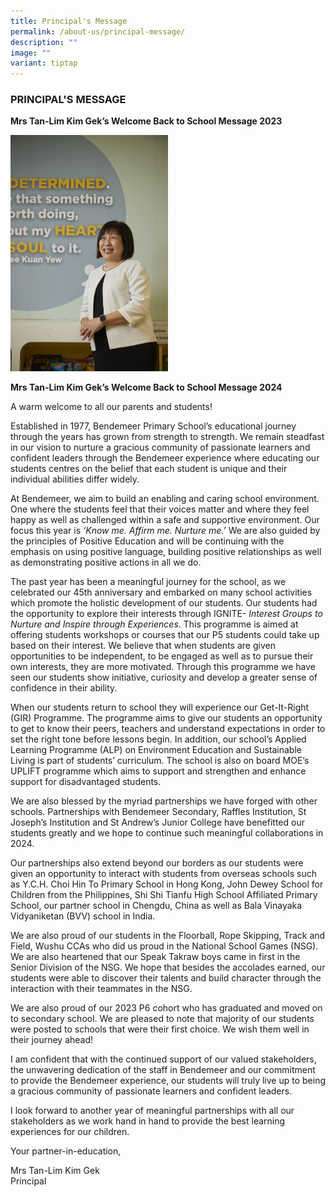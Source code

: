 ```yaml
---
title: Principal's Message
permalink: /about-us/principal-message/
description: ""
image: ""
variant: tiptap
---
```

<h3>PRINCIPAL'S MESSAGE</h3><p><strong>Mrs Tan-Lim Kim Gek’s Welcome Back to School Message 2023</strong></p><div class="isomer-image-wrapper"><img style="width: 50%;" height="auto" width="100%" alt="" src="/images/Principal_profile.jpg"></div><p><strong>Mrs Tan-Lim Kim Gek’s Welcome Back to School Message 2024</strong></p><p>A warm welcome to all our parents and students!</p><p>Established in 1977, Bendemeer Primary School’s educational journey through the years has grown from strength to strength. We remain steadfast in our vision to nurture a gracious community of passionate learners and confident leaders through the Bendemeer experience where educating our students centres on the belief that each student is unique and their individual abilities differ widely.</p><p>At Bendemeer, we aim to build an enabling and caring school environment. One where the students feel that their voices matter and where they feel happy as well as challenged within a safe and supportive environment. Our focus this year is <em>‘Know me. Affirm me. Nurture me.’ </em>We are also guided by the principles of Positive Education and will be continuing with the emphasis on using positive language, building positive relationships as well as demonstrating positive actions in all we do.</p><p>The past year has been a meaningful journey for the school, as we celebrated our 45th anniversary and embarked on many school activities which promote the holistic development of our students. Our students had the opportunity to explore their interests through IGNITE- <em>Interest Groups to Nurture and Inspire through Experiences</em>. This programme is aimed at offering students workshops or courses that our P5 students could take up based on their interest. We believe that when students are given opportunities to be independent, to be engaged as well as to pursue their own interests, they are more motivated. Through this programme we have seen our students show initiative, curiosity and develop a greater sense of confidence in their ability.</p><p>When our students return to school they will experience our Get-It-Right (GIR) Programme. The programme aims to give our students an opportunity to get to know their peers, teachers and understand expectations in order to set the right tone before lessons begin. In addition, our school’s Applied Learning Programme (ALP) on Environment Education and Sustainable Living is part of students’ curriculum. The school is also on board MOE’s UPLIFT programme which aims to support and strengthen and enhance support for disadvantaged students.</p><p>We are also blessed by the myriad partnerships we have forged with other schools. Partnerships with Bendemeer Secondary, Raffles Institution, St Joseph’s Institution and St Andrew’s Junior College have benefitted our students greatly and we hope to continue such meaningful collaborations in 2024.</p><p>Our partnerships also extend beyond our borders as our students were given an opportunity to interact with students from overseas schools such as Y.C.H. Choi Hin To Primary School in Hong Kong, John Dewey School for Children from the Philippines, Shi Shi Tianfu High School Affiliated Primary School, our partner school in Chengdu, China as well as Bala Vinayaka Vidyaniketan (BVV) school in India.</p><p>We are also proud of our students in the Floorball, Rope Skipping, Track and Field, Wushu CCAs who did us proud in the National School Games (NSG). We are also heartened that our Speak Takraw boys came in first in the Senior Division of the NSG. We hope that besides the accolades earned, our students were able to discover their talents and build character through the interaction with their teammates in the NSG.</p><p>We are also proud of our 2023 P6 cohort who has graduated and moved on to secondary school. We are pleased to note that majority of our students were posted to schools that were their first choice. We wish them well in their journey ahead!</p><p>I am confident that with the continued support of our valued stakeholders, the unwavering dedication of the staff in Bendemeer and our commitment to provide the Bendemeer experience, our students will truly live up to being a gracious community of passionate learners and confident leaders.</p><p>I look forward to another year of meaningful partnerships with all our stakeholders as we work hand in hand to provide the best learning experiences for our children.</p><p>Your partner-in-education,</p><p>Mrs Tan-Lim Kim Gek<br>Principal</p>